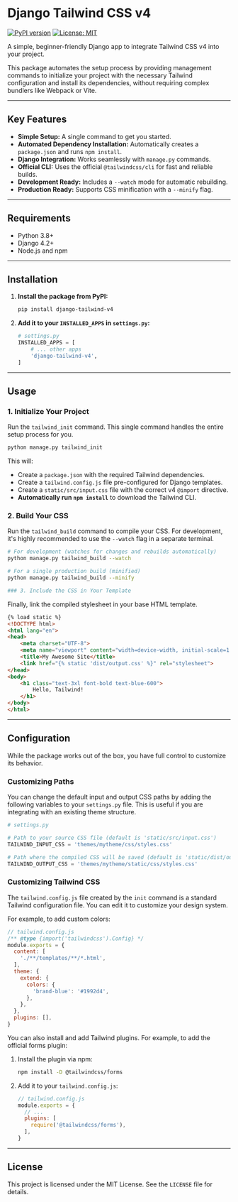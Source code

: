 # Django Tailwind CSS v4

[![PyPI version](https://img.shields.io/pypi/v/django-tailwind-v4.svg)](https://pypi.org/project/django-tailwind-v4/)
[![License: MIT](https://img.shields.io/badge/License-MIT-yellow.svg)](https://opensource.org/licenses/MIT)

A simple, beginner-friendly Django app to integrate Tailwind CSS v4 into your project.

This package automates the setup process by providing management commands to initialize your project with the necessary Tailwind configuration and install its dependencies, without requiring complex bundlers like Webpack or Vite.

---
## Key Features

* **Simple Setup:** A single command to get you started.
* **Automated Dependency Installation:** Automatically creates a `package.json` and runs `npm install`.
* **Django Integration:** Works seamlessly with `manage.py` commands.
* **Official CLI:** Uses the official `@tailwindcss/cli` for fast and reliable builds.
* **Development Ready:** Includes a `--watch` mode for automatic rebuilding.
* **Production Ready:** Supports CSS minification with a `--minify` flag.

---
## Requirements

* Python 3.8+
* Django 4.2+
* Node.js and npm

---
## Installation

1.  **Install the package from PyPI:**
    ```bash
    pip install django-tailwind-v4
    ```

2.  **Add it to your `INSTALLED_APPS` in `settings.py`:**
    ```python
    # settings.py
    INSTALLED_APPS = [
        # ... other apps
        'django-tailwind-v4',
    ]
    ```

---
## Usage

### 1. Initialize Your Project

Run the `tailwind_init` command. This single command handles the entire setup process for you.

```bash
python manage.py tailwind_init
```

This will:
* Create a `package.json` with the required Tailwind dependencies.
* Create a `tailwind.config.js` file pre-configured for Django templates.
* Create a `static/src/input.css` file with the correct v4 `@import` directive.
* **Automatically run `npm install`** to download the Tailwind CLI.

### 2. Build Your CSS

Run the `tailwind_build` command to compile your CSS. For development, it's highly recommended to use the `--watch` flag in a separate terminal.

```bash
# For development (watches for changes and rebuilds automatically)
python manage.py tailwind_build --watch

# For a single production build (minified)
python manage.py tailwind_build --minify

### 3. Include the CSS in Your Template
```
Finally, link the compiled stylesheet in your base HTML template.

```html
{% load static %}
<!DOCTYPE html>
<html lang="en">
<head>
    <meta charset="UTF-8">
    <meta name="viewport" content="width=device-width, initial-scale=1.0">
    <title>My Awesome Site</title>
    <link href="{% static 'dist/output.css' %}" rel="stylesheet">
</head>
<body>
    <h1 class="text-3xl font-bold text-blue-600">
        Hello, Tailwind!
    </h1>
</body>
</html>
```
---
## Configuration

While the package works out of the box, you have full control to customize its behavior.

### Customizing Paths

You can change the default input and output CSS paths by adding the following variables to your `settings.py` file. This is useful if you are integrating with an existing theme structure.

```python
# settings.py

# Path to your source CSS file (default is 'static/src/input.css')
TAILWIND_INPUT_CSS = 'themes/mytheme/css/styles.css'

# Path where the compiled CSS will be saved (default is 'static/dist/output.css')
TAILWIND_OUTPUT_CSS = 'themes/mytheme/static/css/styles.css'
```
### Customizing Tailwind CSS

The `tailwind.config.js` file created by the `init` command is a standard Tailwind configuration file. You can edit it to customize your design system.

For example, to add custom colors:
```javascript
// tailwind.config.js
/** @type {import('tailwindcss').Config} */
module.exports = {
  content: [
    './**/templates/**/*.html',
  ],
  theme: {
    extend: {
      colors: {
        'brand-blue': '#1992d4',
      },
    },
  },
  plugins: [],
}
```

You can also install and add Tailwind plugins. For example, to add the official forms plugin:

1.  Install the plugin via npm:
    ```bash
    npm install -D @tailwindcss/forms
    ```
2.  Add it to your `tailwind.config.js`:
    ```javascript
    // tailwind.config.js
    module.exports = {
      // ...
      plugins: [
        require('@tailwindcss/forms'),
      ],
    }
    ```

---
## License

This project is licensed under the MIT License. See the `LICENSE` file for details.